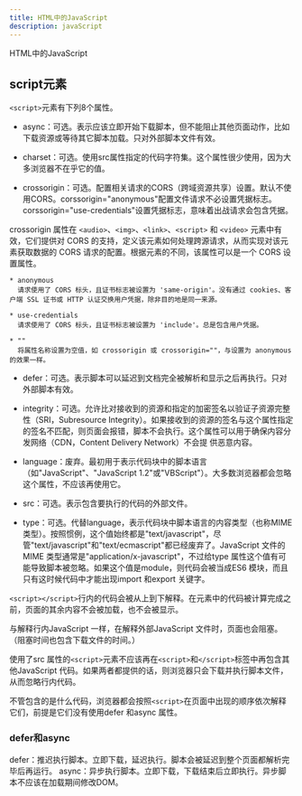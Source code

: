 ```yaml
---
title: HTML中的JavaScript
description: javaScript
---
```


HTML中的JavaScript

## script元素

`<script>`元素有下列8个属性。

* async：可选。表示应该立即开始下载脚本，但不能阻止其他页面动作，比如下载资源或等待其它脚本加载。只对外部脚本文件有效。

* charset：可选。使用src属性指定的代码字符集。这个属性很少使用，因为大多浏览器不在乎它的值。

* crossorigin：可选。配置相关请求的CORS（跨域资源共享）设置。默认不使用CORS。corssorigin="anonymous"配置文件请求不必设置凭据标志。corssorigin="use-credentials"设置凭据标志，意味着出战请求会包含凭据。

crossorigin 属性在 `<audio>`、`<img>`、`<link>`、`<script>` 和 `<video>` 元素中有效，它们提供对 CORS 的支持，定义该元素如何处理跨源请求，从而实现对该元素获取数据的 CORS 请求的配置。根据元素的不同，该属性可以是一个 CORS 设置属性。

    * anonymous
      请求使用了 CORS 标头，且证书标志被设置为 'same-origin'。没有通过 cookies、客户端 SSL 证书或 HTTP 认证交换用户凭据，除非目的地是同一来源。

    * use-credentials
      请求使用了 CORS 标头，且证书标志被设置为 'include'。总是包含用户凭据。

    * ""
      将属性名称设置为空值，如 crossorigin 或 crossorigin=""，与设置为 anonymous 的效果一样。

* defer：可选。表示脚本可以延迟到文档完全被解析和显示之后再执行。只对外部脚本有效。

* integrity：可选。允许比对接收到的资源和指定的加密签名以验证子资源完整性（SRI，Subresource Integrity）。如果接收到的资源的签名与这个属性指定的签名不匹配，则页面会报错，脚本不会执行。这个属性可以用于确保内容分发网络（CDN，Content Delivery Network）不会提
供恶意内容。

* language：废弃。最初用于表示代码块中的脚本语言（如"JavaScript"、"JavaScript 1.2"或"VBScript"）。大多数浏览器都会忽略这个属性，不应该再使用它。

* src：可选。表示包含要执行的代码的外部文件。

* type：可选。代替language，表示代码块中脚本语言的内容类型（也称MIME 类型）。按照惯例，这个值始终都是"text/javascript"，尽管"text/javascript"和"text/ecmascript"都已经废弃了。JavaScript 文件的MIME 类型通常是"application/x-javascript"，不过给type 属性这个值有可能导致脚本被忽略。如果这个值是module，则代码会被当成ES6 模块，而且只有这时候代码中才能出现import 和export 关键字。

`<script></script>`行内的代码会被从上到下解释。在元素中的代码被计算完成之前，页面的其余内容不会被加载，也不会被显示。

与解释行内JavaScript 一样，在解释外部JavaScript 文件时，页面也会阻塞。（阻塞时间也包含下载文件的时间。）

使用了src 属性的`<script>`元素不应该再在`<script>`和`</script>`标签中再包含其他JavaScript 代码。如果两者都提供的话，则浏览器只会下载并执行脚本文件，从而忽略行内代码。

不管包含的是什么代码，浏览器都会按照`<script>`在页面中出现的顺序依次解释它们，前提是它们没有使用defer 和async 属性。

### defer和async

defer：推迟执行脚本。立即下载，延迟执行。脚本会被延迟到整个页面都解析完毕后再运行。
async：异步执行脚本。立即下载，下载结束后立即执行。异步脚本不应该在加载期间修改DOM。
